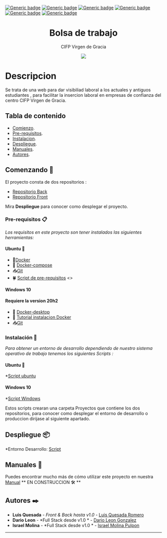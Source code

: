 
[![Generic badge](https://img.shields.io/badge/Front-Angular-blue.svg)](https://shields.io/) 
[![Generic badge](https://img.shields.io/badge/Api-Laravel-red.svg)](https://shields.io/)
[![Generic badge](https://img.shields.io/badge/Development%20enviroment-Docker-1f425f.svg)](https://shields.io/)
[![Generic badge](https://img.shields.io/badge/Deploy%20front-Netlify-04bac7.svg)](https://shields.io/)
[![Generic badge](https://img.shields.io/badge/Ubuntu-Ready-7a04cf.svg)](https://shields.io/)
[![Generic badge](https://img.shields.io/badge/Windows-Ready-f57905.svg)](https://shields.io/)

<h1 align="center"> Bolsa de trabajo </h1>
<p align="center"> CIFP Virgen de Gracia</p>
<a href="https://cifpvirgendegracia.com/"><p align="center"><img src="https://cifpvirgendegracia.com/wp-content/uploads/2019/11/LogoIcon.png"/></p> </a>

# Descripcion

Se trata de una web para dar visibiliad laboral a los actuales y antiguos estudiantes , para facilitar la insercion laboral en empresas de confianza del centro CIFP Virgen de Gracia.

## Tabla de contenido

- [Comienzo](#Comenzando).
- [Pre-requisitos](#Pre-requisitos).
- [Instalacion](#Instalacion).
- [Despliegue](#Despliegue).
- [Manuales](#Manuales).
- [Autores](#Autores).

## Comenzando 🚀

El proyecto consta de dos repositorios :

* [Repositorio Back](https://github.com/kherop/bolsa_trabajo_back.git) <br>
* [Repositorio Front](https://github.com/kherop/bolsa_trabajo_front.git)

Mira **Despliegue** para conocer como desplegar el proyecto.

### Pre-requisitos 📋

_Los requisitos en este proyecto son tener instalados las siguientes herramientas:_

#### Ubuntu :penguin: ####
* :whale:[Docker](https://www.digitalocean.com/community/tutorials/how-to-install-and-use-docker-on-ubuntu-20-04-es)
* :whale2: [Docker-compose](https://www.digitalocean.com/community/tutorials/how-to-install-and-use-docker-compose-on-ubuntu-20-04-es)
* 📥[Git](https://www.digitalocean.com/community/tutorials/how-to-install-git-on-ubuntu-20-04-es)
* 🍀 [Script de pre-requisitos](https://drive.google.com/file/d/1zok1aGt1BMXPIWRKoAxVPNc23r-xm8L3/view?usp=sharing)
<<ejecutar anteriormente un sudo su>>
#### Windows 10 ####
#### Requiere la version 20h2  ####
* :whale: [Docker-desktop](https://hub.docker.com/editions/community/docker-ce-desktop-windows)
* :whale2: [Tutorial instalacion Docker](https://enmilocalfunciona.io/instalando-y-probando-docker-en-windows-10/)
* 📥[Git](http://git-scm.com/download/win)

### Instalación 🔧

_Para obtener un entorno de desarrollo dependiendo de nuestro sistema operativo de trabajo tenemos los siguientes Scripts :_

#### Ubuntu :penguin: ####
*[Script ubuntu](https://drive.google.com/file/d/1hqxRU9xdjcdVNWD8YPVzTyIQtQZkBbkl/view?usp=sharing)
#### Windows 10 ####
*[Script Windows](https://drive.google.com/file/d/1l-LMBZNxvrN3WRVxz6gx7LM1RArV7qNm/view?usp=sharing)

Estos scripts crearan una carpeta Proyectos que contiene los dos repositorios, para conocer como desplegar el entorno de desarrollo o produccion dirijase al siguiente apartado.
## Despliegue 📦

*Entorno Desarrollo:
    [Script]()

## Manuales 📖

Puedes encontrar mucho más de cómo utilizar este proyecto en nuestra [Manual]() ** EN CONSTRUCCION 🛠 **

## Autores ✒️

* **Luis Quesada** - *Front & Back hasta v1.0* - [Luis Quesada Romero](https://github.com/kherop) 
* **Dario Leon** - *Full Stack desde v1.0 * - [Dario Leon Gonzalez](https://github.com/darioL506) 
* **Israel Molina** - *Full Stack desde v1.0 * - [Israel Molina Pulpon](https://github.com/TP01AB) 
---

